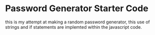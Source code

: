 # Password Generator Starter Code

this is my attempt at making a random password generator, this use of strings and if statements are implemted within the javascript code.
